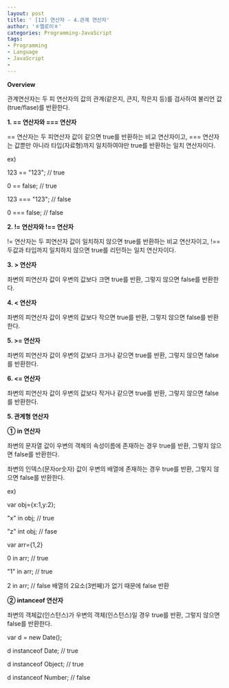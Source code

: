```yaml
---
layout: post
title: ' [12] 연산자 - 4.관계 연산자'
author: 'ㅎ엘로이ㅎ'
categories: Programming-JavaScript
tags:
- Programming
- Language
- JavaScript
-
---
```



<script> location.href='https://cafe.naver.com/develoid/701886' ; </script>

<p><strong>Overview</strong></p><p>관계연산자는 두 피 연산자의 값의 관계(같은지, 큰지, 작은지 등)를 검사하여 불리언 값(true/flase)를 반환한다.</p><p><strong>1. == 연산자와 === 연산자</strong></p><p>== 연산자는 두 피연산자 값이 같으면 true를 반환하는 비교 연산자이고, === 연산자는 값뿐만 아니라 타입(자료형)까지 일치하여야만 true를 반환하는 일치 연산자이다.</p><p>ex)</p><p>123 == "123";&nbsp;// true</p><p>0 == false;&nbsp;// true</p><p>123 === "123";&nbsp;// false</p><p>0 === false;&nbsp;// false</p><p><strong>2. != 연산자와 !== 연산자</strong></p><p>!= 연산자는 두 피연산자 값이 일치하지 않으면 true를 반환하는 비교 연산자이고,&nbsp;!== 두값과 타입까지 일치하지 않으면 true를 리턴하는 일치 연산자이다.</p><p><strong>3.&nbsp;&gt; 연산자</strong></p><p>좌변의 피연산자 값이 우변의 값보다 크면 true를 반환, 그렇지 않으면 false를 반환한다.</p><p><strong>4. &lt; 연산자</strong></p><p>좌변의 피연산자 값이 우변의 값보다 작으면 true를 반환, 그렇지 않으면 false를 반환한다.</p><p><strong>5. &gt;= 연산자</strong></p><p>좌변의 피연산자 값이 우변의 값보다 크거나 같으면&nbsp;true를 반환, 그렇지 않으면 false를 반환한다.</p><p><strong>6. &lt;= 연산자</strong></p><p>좌변의 피연산자 값이 우변의 값보다&nbsp;작거나 같으면&nbsp;true를 반환, 그렇지 않으면 false를 반환한다.</p><p><strong>5. 관계형 연산자</strong></p><p><strong>① in 연산자</strong></p><p>좌변의 문자열 값이 우변의 객체의 속성이름에 존재하는 경우 true를 반환, 그렇지 않으면 false를 반환한다.</p><p>좌변의 인덱스(문자or숫자) 값이 우변의 배열에 존재하는 경우 true를 반환, 그렇지 않으면 false를 반환한다.</p><p>ex)</p><p>var obj={x:1,y:2};</p><p>"x" in obj;&nbsp;// true</p><p>"z" int obj;&nbsp;// fase</p><p>var arr={1,2}</p><p>0 in arr;&nbsp;// true</p><p>"1" in arr;&nbsp;// true</p><p>2&nbsp;in arr;&nbsp;// false 배열의 2요소(3번째)가 없기 때문에 false 반환</p><p><strong>② intanceof 연산자</strong></p><p>좌변의 객체값(인스턴스)가 우변의 객체(인스턴스)일 경우 true를 반환, 그렇지 않으면 false를 반환한다.</p><p>var d = new Date();</p><p>d instanceof Date;&nbsp;// true</p><p>d instanceof Object;&nbsp;// true</p><p>d instanceof Number;&nbsp;// false</p><p></p>
